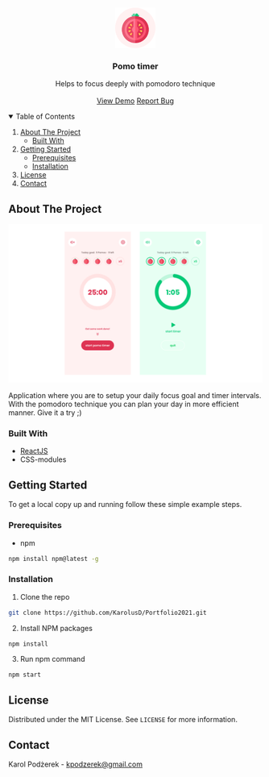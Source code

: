 <!-- PROJECT LOGO -->
<br />
<p align="center">
  <a href="https://github.com/KarolusD/HeroesFights/src/assets/images/readme-logo.png">
    <img src="src/assets/images/readme-logo.png" alt="Logo" width="80" height="80">
  </a>

  <h3 align="center">Pomo timer</h3>

  <p align="center">
    Helps to focus deeply with pomodoro technique
    <br />
    <br />
    <a href="https://www.pomofocus.it/">View Demo</a>
    <a href="https://github.com/KarolusD/pomo-timer/issues">Report Bug</a>
  </p>
</p>

<!-- TABLE OF CONTENTS -->
<details open="open">
  <summary>Table of Contents</summary>
  <ol>
    <li>
      <a href="#about-the-project">About The Project</a>
      <ul>
        <li><a href="#built-with">Built With</a></li>
      </ul>
    </li>
    <li>
      <a href="#getting-started">Getting Started</a>
      <ul>
        <li><a href="#prerequisites">Prerequisites</a></li>
        <li><a href="#installation">Installation</a></li>
      </ul>
    </li>
    <li><a href="#license">License</a></li>
    <li><a href="#contact">Contact</a></li>
  </ol>
</details>

<!-- ABOUT THE PROJECT -->

## About The Project

[![Super Heroes Screen Shot][product-screenshot]](https://heroes-fights.netlify.app/hero-vs-hero)

Application where you are to setup your daily focus goal and timer intervals. With the pomodoro technique you can
plan your day in more efficient manner. Give it a try ;)


### Built With

- [ReactJS](https://reactjs.org/)
- CSS-modules

## Getting Started

To get a local copy up and running follow these simple example steps.

### Prerequisites

- npm

```sh
npm install npm@latest -g
```

### Installation

1. Clone the repo

```sh
git clone https://github.com/KarolusD/Portfolio2021.git
```

2. Install NPM packages

```sh
npm install
```

3. Run npm command

```sh
npm start
```

<!-- LICENSE -->

## License

Distributed under the MIT License. See `LICENSE` for more information.

<!-- CONTACT -->

## Contact

Karol Podżerek - kpodzerek@gmail.com

<!-- MARKDOWN LINKS & IMAGES -->
<!-- https://www.markdownguide.org/basic-syntax/#reference-style-links -->

[product-screenshot]: src/assets/images/site.png




